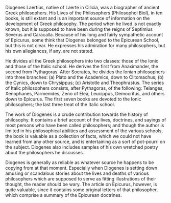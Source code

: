 Diogenes Laertius, native of Laerte in Cilicia, was a biographer of ancient Greek philosophers. His Lives of the Philosophers (Philosophoi Biol), in ten books, is still extant and is an important source of information on the development of Greek philosophy. The period when he lived is not exactly known, but it is supposed to have been during the reigns of Septimius Severus and Caracalla. Because of his long and fairly sympathetic account of Epicurus, some think that Diogenes belonged to the Epicurean School, but this is not clear. He expresses his admiration for many philosophers, but his own allegiances, if any, are not stated.

He divides all the Greek philosophers into two classes: those of the Ionic and those of the Italic school. He derives the first from Anaximander, the second from Pythagoras. After Socrates, he divides the Ionian philosophers into three branches: (a) Plato and the Academics, down to Clitomachus; (b) the Cynics, down to Chrysippus; (c) Aristotle and Theophrastus. The series of Italic philosophers consists, after Pythagoras, of the following: Telanges, Xenophanes, Parmenides, Zeno of Elea, Leucippus, Democritus, and others down to Epicurus. The first seven books are devoted to the Ionic philosophers; the last three treat of the Italic school.

The work of Diogenes is a crude contribution towards the history of philosophy. It contains a brief account of the lives, doctrines, and sayings of most persons who have been called philosophers; and though the author is limited in his philosophical abilities and assessment of the various schools, the book is valuable as a collection of facts, which we could not have learned from any other source, and is entertaining as a sort of pot-pourri on the subject. Diogenes also includes samples of his own wretched poetry about the philosophers he discusses.

Diogenes is generally as reliable as whatever source he happens to be copying from at that moment. Especially when Diogenes is setting down amusing or scandalous stories about the lives and deaths of various philosophers which are supposed to serve as fitting illustrations of their thought, the reader should be wary. The article on Epicurus, however, is quite valuable, since it contains some original letters of that philosopher, which comprise a summary of the Epicurean doctrines.